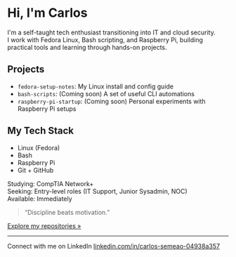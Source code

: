 





# Hi, I'm Carlos

I'm a self-taught tech enthusiast transitioning into IT and cloud security.  
I work with Fedora Linux, Bash scripting, and Raspberry Pi, building practical tools and learning through hands-on projects.

## Projects
- `fedora-setup-notes`: My Linux install and config guide
- `bash-scripts`: (Coming soon) A set of useful CLI automations
- `raspberry-pi-startup`: (Coming soon) Personal experiments with Raspberry Pi setups

## My Tech Stack
- Linux (Fedora)
- Bash
- Raspberry Pi
- Git + GitHub

Studying: CompTIA Network+  
Seeking: Entry-level roles (IT Support, Junior Sysadmin, NOC)  
Available: Immediately

> “Discipline beats motivation.”

[Explore my repositories »](https://github.com/carlos-tech?tab=repositories)

---

Connect with me on LinkedIn
[linkedin.com/in/carlos-semeao-04938a357](https://linkedin.com/in/carlos-semeao-04938a357)